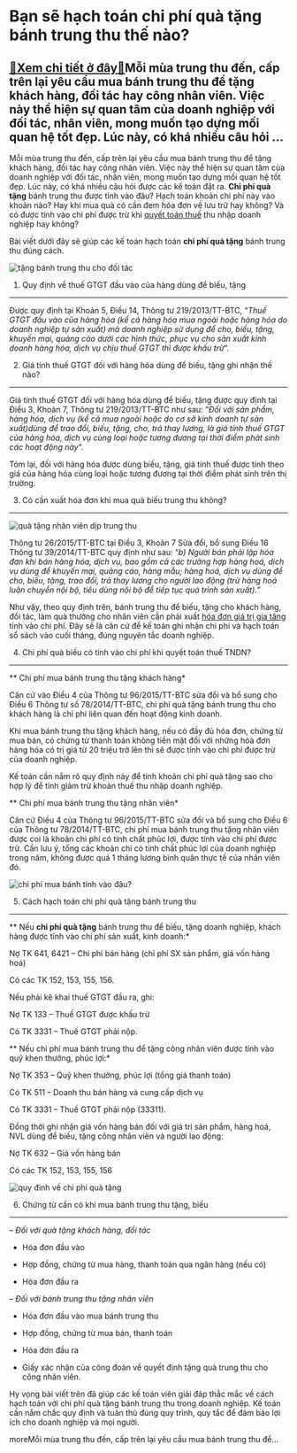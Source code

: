 Bạn sẽ hạch toán chi phí quà tặng bánh trung thu thế nào?
=========================================================

[:gift:Xem chi tiết ở đây:gift:](https://hddtvn.com/ban-se-hach-toan-chi-phi-qua-tang-banh-trung-thu-the-nao/)Mỗi mùa trung thu đến, cấp trên lại yêu cầu mua bánh trung thu để tặng khách hàng, đối tác hay công nhân viên. Việc này thể hiện sự quan tâm của doanh nghiệp với đối tác, nhân viên, mong muốn tạo dựng mối quan hệ tốt đẹp. Lúc này, có khá nhiều câu hỏi …
-------------------------------------------------------------------------------------------------------------------------------------------------------------------------------------------------------------------------------------------------------------

Mỗi mùa trung thu đến, cấp trên lại yêu cầu mua bánh trung thu để tặng khách hàng, đối tác hay công nhân viên. Việc này thể hiện sự quan tâm của doanh nghiệp với đối tác, nhân viên, mong muốn tạo dựng mối quan hệ tốt đẹp. Lúc này, có khá nhiều câu hỏi được các kế toán đặt ra. **Chi phí quà tặng** bánh trung thu được tính vào đâu? Hạch toán khoản chi phí này vào khoản nào? Hay khi mua quà có cần đem hóa đơn về lưu trữ hay không? Và có được tính vào chi phí được trừ khi [quyết toán thuế](#) thu nhập doanh nghiệp hay không?


Bài viết dưới đây sẽ giúp các kế toán hạch toán **chi phí quà tặng** bánh trung thu đúng cách.


![tặng bánh trung thu cho đối tác](https://hddtvn.com/wp-content/uploads/2021/01/kinh-nghiem-chon-mua-banh-trung-thu-chuan-com-me-nau-1_800x450.png)


1. Quy định về thuế GTGT đầu vào của hàng dùng để biếu, tặng
------------------------------------------------------------


Được quy định tại Khoản 5, Điều 14, Thông tư 219/2013/TT-BTC, “*Thuế GTGT đầu vào của hàng hóa (kể cả hàng hóa mua ngoài hoặc hàng hóa do doanh nghiệp tự sản xuất) mà doanh nghiệp sử dụng để cho, biếu, tặng, khuyến mại, quảng cáo dưới các hình thức, phục vụ cho sản xuất kinh doanh hàng hóa, dịch vụ chịu thuế GTGT thì được khấu trừ*“.


2. Giá tính thuế GTGT đối với hàng hóa dùng để biếu, tặng ghi nhận thế nào?
---------------------------------------------------------------------------


Giá tính thuế GTGT đối với hàng hóa dùng để biếu, tặng được quy định tại Điều 3, Khoản 7, Thông tư 219/2013/TT-BTC như sau: “*Đối với sản phẩm, hàng hóa, dịch vụ (kể cả mua ngoài hoặc do cơ sở kinh doanh tự sản xuất)dùng để trao đổi, biếu, tặng, cho, trả thay lương, là giá tính thuế GTGT của hàng hóa, dịch vụ cùng loại hoặc tương đương tại thời điểm phát sinh các hoạt động này*“.


Tóm lại, đối với hàng hóa được dùng biếu, tặng, giá tính thuế được tính theo giá của hàng hóa cùng loại hoặc tương đương tại thời điểm phát sinh trên thị trường.


3. Có cần xuất hóa đơn khi mua quà biếu trung thu không?
--------------------------------------------------------


![quà tặng nhân viên dịp trung thu](https://hddtvn.com/wp-content/uploads/2021/01/11_117721.jpg)


Thông tư 26/2015/TT-BTC tại Điều 3, Khoản 7 Sửa đổi, bổ sung Điều 16 Thông tư 39/2014/TT-BTC quy định như sau: “*b) Người bán phải lập hóa đơn khi bán hàng hóa, dịch vụ, bao gồm cả các trường hợp hàng hoá, dịch vụ dùng để khuyến mại, quảng cáo, hàng mẫu; hàng hoá, dịch vụ dùng để cho, biếu, tặng, trao đổi, trả thay lương cho người lao động (trừ hàng hoá luân chuyển nội bộ, tiêu dùng nội bộ để tiếp tục quá trình sản xuất).”*


Như vậy, theo quy định trên, bánh trung thu để biếu, tặng cho khách hàng, đối tác, làm quà thưởng cho nhân viên cần phải xuất [hóa đơn giá trị gia tăng](#) tính vào chi phí. Đây sẽ là căn cứ để kế toán ghi nhận chi phí và hạch toán sổ sách vào cuối tháng, đúng nguyên tắc doanh nghiệp.


4. Chi phí quà biếu có tính vào chi phí khi quyết toán thuế TNDN?
-----------------------------------------------------------------


** Chi phí mua bánh trung thu tặng khách hàng*


Căn cứ vào Điều 4 của Thông tư 96/2015/TT-BTC sửa đổi và bổ sung cho Điều 6 Thông tư số 78/2014/TT-BTC, chi phí quà tặng bánh trung thu cho khách hàng là chi phí liên quan đến hoạt động kinh doanh.


Khi mua bánh trung thu tặng khách hàng, nếu có đầy đủ hóa đơn, chứng từ mua bán, có chứng từ thanh toán không tiền mặt đối với những hóa đơn hàng hóa có trị giá từ 20 triệu trở lên thì sẽ được tính vào chi phí được trừ của doanh nghiệp.


Kế toán cần nắm rõ quy định này để tính khoản chi phí quà tặng sao cho hợp lý để tính giảm trừ khoản thuế thu nhập doanh nghiệp.


** Chi phí mua bánh trung thu tặng nhân viên*


Căn cứ Điều 4 của Thông tư 96/2015/TT-BTC sửa đổi và bổ sung cho Điều 6 của Thông tư 78/2014/TT-BTC, chi phí mua bánh trung thu tặng nhân viên được coi là khoản chi phí có tính chất phúc lợi, được tính vào chi phí được trừ. Cần lưu ý, tổng các khoản chi có tính chất phúc lợi của doanh nghiệp trong năm, không được quá 1 tháng lương bình quân thực tế của nhân viên đó.


![chi phí mua bánh tính vào đâu?](https://hddtvn.com/wp-content/uploads/2021/01/NDN_banh-trung-thu-san-fu-lou.jpg)


5. Cách hạch toán chi phí quà tặng bánh trung thu
-------------------------------------------------


** Nếu **chi phí quà tặng** bánh trung thu để biếu, tặng doanh nghiệp, khách hàng được tính vào chi phí sản xuất, kinh doanh:*


Nợ TK 641, 6421 – Chi phí bán hàng (chi phí SX sản phẩm, giá vốn hàng hoá)  

Có các TK 152, 153, 155, 156.  

Nếu phải kê khai thuế GTGT đầu ra, ghi:  

Nợ TK 133 – Thuế GTGT được khấu trừ  

Có TK 3331 – Thuế GTGT phải nộp.


** Nếu chi phí mua bánh trung thu để tặng công nhân viên được tính vào quỹ khen thưởng, phúc lợi:*


Nợ TK 353 – Quỹ khen thưởng, phúc lợi (tổng giá thanh toán)  

Có TK 511 – Doanh thu bán hàng và cung cấp dịch vụ  

Có TK 3331 – Thuế GTGT phải nộp (33311).  

Đồng thời ghi nhận giá vốn hàng bán đối với giá trị sản phẩm, hàng hoá, NVL dùng để biếu, tặng công nhân viên và người lao động:  

Nợ TK 632 – Giá vốn hàng bán  

Có các TK 152, 153, 155, 156


![quy đinh về chi phí quà tặng](https://hddtvn.com/wp-content/uploads/2021/01/myyen97-191021041001-banh-trung-thu.jpg)


6. Chứng từ cần có khi mua bánh trung thu tặng, biếu
----------------------------------------------------


*– Đối với quà tặng khách hàng, đối tác*


+ Hóa đơn đầu vào


+ Hợp đồng, chứng từ mua hàng, thanh toán qua ngân hàng (nếu có)


+ Hóa đơn đầu ra


*– Đối với bánh trung thu tặng nhân viên*


+ Hóa đơn đầu vào mua bánh trung thu


+ Hợp đồng, chứng từ mua bán, thanh toán


+ Hóa đơn đầu ra


+ Giấy xác nhận của công đoàn về quyết định tặng quà trung thu cho công nhân viên.


Hy vọng bài viết trên đã giúp các kế toán viên giải đáp thắc mắc về cách hạch toán với chi phí quà tặng bánh trung thu trong doanh nghiệp. Kế toán cần nắm chắc quy định và tuân thủ đúng quy trình, quy tắc để đảm bảo lợi ích cho doanh nghiệp và mọi người.



moreMỗi mùa trung thu đến, cấp trên lại yêu cầu mua bánh trung thu để…

